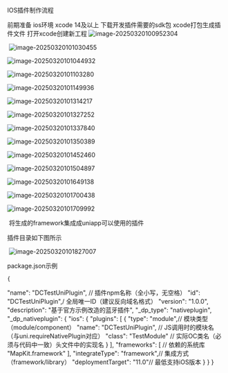 IOS插件制作流程

前期准备 ios环境 xcode 14及以上 下载开发插件需要的sdk包[](https://nativesupport.dcloud.net.cn/NativePlugin/course/ios.html)
	xcode打包生成插件文件
打开xcode创建新工程
![image-20250320100952304](C:\Users\17712\AppData\Roaming\Typora\typora-user-images\image-20250320100952304.png)

​	![image-20250320101030455](C:\Users\17712\AppData\Roaming\Typora\typora-user-images\image-20250320101030455.png)

![image-20250320101044932](C:\Users\17712\AppData\Roaming\Typora\typora-user-images\image-20250320101044932.png)

![image-20250320101103280](C:\Users\17712\AppData\Roaming\Typora\typora-user-images\image-20250320101103280.png)

![image-20250320101149936](C:\Users\17712\AppData\Roaming\Typora\typora-user-images\image-20250320101149936.png)

![image-20250320101314217](C:\Users\17712\AppData\Roaming\Typora\typora-user-images\image-20250320101314217.png)

![image-20250320101327252](C:\Users\17712\AppData\Roaming\Typora\typora-user-images\image-20250320101327252.png)

![image-20250320101337840](C:\Users\17712\AppData\Roaming\Typora\typora-user-images\image-20250320101337840.png)

![image-20250320101350389](C:\Users\17712\AppData\Roaming\Typora\typora-user-images\image-20250320101350389.png)

![image-20250320101452460](C:\Users\17712\AppData\Roaming\Typora\typora-user-images\image-20250320101452460.png)

![image-20250320101504897](C:\Users\17712\AppData\Roaming\Typora\typora-user-images\image-20250320101504897.png)

![image-20250320101649138](C:\Users\17712\AppData\Roaming\Typora\typora-user-images\image-20250320101649138.png)

![image-20250320101700438](C:\Users\17712\AppData\Roaming\Typora\typora-user-images\image-20250320101700438.png)

![image-20250320101709992](C:\Users\17712\AppData\Roaming\Typora\typora-user-images\image-20250320101709992.png)

​		将生成的framework集成成uniapp可以使用的插件

插件目录如下图所示

​	![image-20250320101827007](C:\Users\17712\AppData\Roaming\Typora\typora-user-images\image-20250320101827007.png)

package.json示例

	{
  "name": "DCTestUniPlugin", // 插件npm名称（全小写，无空格）
  "id": "DCTestUniPlugin",/ 全局唯一ID（建议反向域名格式）
  "version": "1.0.0",
  "description": "基于官方示例改造的蓝牙插件",
  "_dp_type": "nativeplugin",
  "_dp_nativeplugin": {
    "ios": {
      "plugins": [
        {
          "type": "module",// 模块类型（module/component）
          "name": "DCTestUniPlugin",  // JS调用时的模块名（与uni.requireNativePlugin对应）
          "class": "TestModule"  // 实际OC类名（必须与代码中一致）头文件中的实现名
        }
      ],
      "frameworks": [    // 依赖的系统库
        "MapKit.framework" 
      ],
      "integrateType": "framework",// 集成方式（framework/library）
      "deploymentTarget": "11.0"// 最低支持iOS版本
    }
  }
}